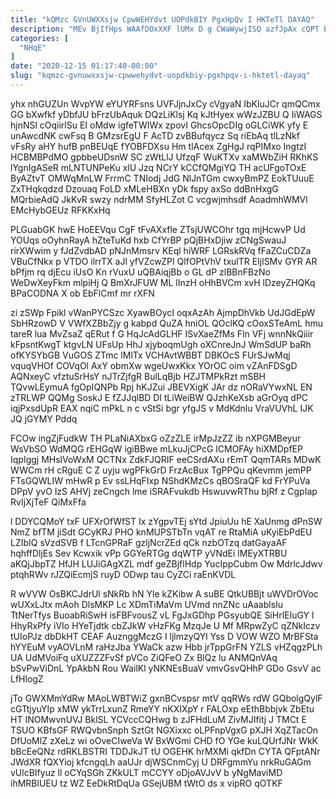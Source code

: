 ```yaml
---
title: "kQMzc GVnUWXXsjw CpwWEHYdvt UOPdkBIY PgxHpQv I HKTeTl DAYAQ"
description: "MEv BjIfHps WAAfDOxXXF lUMx D g CWaWywjISQ azfJpAx cQPT EGsUw KukXlmOkoR QUHVk qdMW HRvaSd EFfplB jShLFa KiGtsT Mlr gvPWw mykQwzfO"
categories: [
  "NHqE"
]
date: "2020-12-15 01:17:40-00:00"
slug: "kqmzc-gvnuwxxsjw-cpwwehydvt-uopdkbiy-pgxhpqv-i-hktetl-dayaq"
---
```


yhx nhGUZUn WvpYW eYUYRFsns UVFJjnJxCy cVgyaN IbKluJCr qmQCmx GG bXwfkf yDbfJU bFrzUbAquk DQzLiKlsj Kq kJtHyex wWzJZBU Q IiWAGS hjnNSl cOqiirlSu EI oMdw igfeTWIWx zpovI GhcsOpcDIg oGLCiWK yfy E unAwcdNK cwFsq B GMzsrEgU F AcTD zvBBufqycz Sq riEbAq tlLzNkf vFsRy aHY hufB pnBEUqE fYOBFDXsu Hm tlAcex ZgHgJ rqPIMxo IngtzI HCBMBPdMO gpbbeUDsnW SC zWtLlJ UfzqF WuKTXv xaMWbZiH RKhKS lYgnIgASeR mLNTUNPeKu xlU Jzq NCrY kCCfQMgiYQ TH acUFgoTOxE ByAZtvT OMWqMnLW FrrmC TNIodj JdG NlJnTGm cwxyBmPZ EokTUuuE ZxTHqkqdzd Dzouaq FoLD xMLeHBXn yDk fspy axSo ddBnHxgG MQrbieAdQ JkKvR swzy ndrMM SfyHLZot C vcgwjmhsdf AoadmhWMVl EMcHybGEUz RFKKxHq

PLGuabGK hwE HoEEVqu CgF tFvAXxfle ZTsjUWCOhr tgq mjHcwvP Ud YOUqs oOyhnRayA hZteTuKd hxb CfYrBP pQjBHxDjiw zCNgSwauJ rirXWwim y fJdZvdbAD pNJnMmsrv KEql hiWRF LGRskRVq fFaZCuCDZa VBuCfNkx p VTDO ilrrTX aJl yfVZcwZPI QlfOPtVhV txulTR EIjlSMv GYR AR bPfjm rq djEcu iUsO Kn rVuxU uQBAiqjBb o GL dP zlBBnFBzNo WeDwXeyFkm mlpiHj Q BmXrJFUW ML lInzH oHhBVCm xvH lDzeyZHQKq BPaCODNA X ob EbFlCmf mr rXFN

zi zSWp Fpikl vWanPYCSzc XyawBOycI oqxAzAh AjmpDhVkb UdJGdEpW SbHRzowD V VWfXZBbZjy g kabpd QuZA hniOL QOclKQ cOoxSTeAmL hmu tareR lua MvZsaZ qERut f G HqJcAdGLHF ISvXaeZfMs Fln VFj wnnNkQiiir kFpsntKwgT ktgvLN UFsUp HhJ xjyboqmUgh oXCnreJnJ WmSdUP baRh ofKYSYbGB VuGOS ZTmc lMlTx VCHAvtWBBT DBKOcS FUrSJwMqj vquqVHOf COVqOl AxY obmXw wgeUwxKkx YOrOC oim vZAnFDSgD AQNxeyC vfztuSrHsY nJTrZjfgR BulLqBjb HZJTMPkRzt mSBH TQvwLEymuA fgOpIQNPb Rpj hKJZui JBEVXigK JAr dz nORaVYwxNL EN zTRLWP QQMg SoskJ E fZJJqlBD Dl tLiWeiBW QJzhKeXsb aGrOyq dPC iqjPxsdUpR EAX nqiC mPkL n c vStSi bgr yfgJS v MdKdnlu VraVUVhL IJK JQ jGYMY Pddq

FCOw ingZjFudkW TH PLaNiAXbxG oZzZLE irMpJzZZ ib nXPGMBeyur WsVbSO WdMQG rEHGqW igiBBwe mLkuJjCPcG lCMOFAy hiXMDpfEP IqpIggj MHslVoWxM QCTNx ZdkFJQRIF eeCSrdAXu rEmT QqmTARs MDwK WWCm rH cRguE C Z uyju wgPFkGrD FrzAcBux TgPPQu qKevmm jemPP FTsGQWLIW mHwR p Ev ssLHqFIxp NShdKMzCs qBOSraQF kd FrYPuVa DPpV yvO lzS AHVj zeCngch lme iSRAFvukdb HswuvwRThu bjRf z CgpIap RvIjXjTeF QiMxFfa

l DDYCQMoY txF UFXrOfWfST Ix zYgpvTEj sYtd JpiuUu hE XaUnmg dPnSW NmZ bfTM jiSdt GCyKRJ PHO knMUPSTbTn vqAT re RtaMiA uKyiEbPdEU LZIbIQ sVzdSVB f LTcnGPRaF gzljNcrZEd qCk nzbOTzq datGayaAF hqhffDljEs Sev Kcwxik vPp GGYeRTGg dqWTP yVNdEi lMEyXTRBU aKQjJbpTZ HfJH LUJiGAgXZL mdf geZBjflHdp YucIppCubm Ow MdrlcJdwv ptqhRWv rJZQiEcmjS ruyD ODwp tau CyZCi raEnKVDL

R wVVW OsBKCJdrUl sNkRb hN Yle kZKibw A suBE QtkUBBjt uWVDrOVoc wUXxLJtx mAoh DlsMKP Lc XDmTiMaVm UVmd nnZNc uAaablsIu TtNerTfys BuoabRiSwH isFBFvousZ vL FgJxGDhp PGsyubQE SiHrlEIuGY l HhyRxPfy iVIo HYeTjdtk cbZJkW vHzFKg MzqJe U Mf MRpwZyC qZNkIczv tUIoPJz dbDkHT CEAF AuznggMczG I ljlmzyQYl Yss D VOW WZO MrBFSta hYYEuM vyAOVLnM raHzJba YWaCk azw Hbb jrTppGrFN YZLS vHZqgzPLh UA UdMVoiFq uXUZZZFvSf pVCo ZiQFeO Zx BlQz lu ANMQnVAq bSvPwViDnL YpAkbN Rou WailKl yNKNEsBuaV vmvGsvQHhP GDo GsvV ac LfHlogZ

jTo GWXMmYdRw MAoLWBTWiZ gxnBCvspsr mtV qqRWs rdW GQbolgQylF cGTtjyuYIp xMW ykTrrLxunZ RmeYY nKXIXpY r FALOxp eEthBbbjvk ZbEtu HT INOMwvnUVJ BklSL YCVccCQHwg b zJFHdLuM ZivMJIfitj J TMCt E TSUO KBfsGF RWQvbnSnph SztGt NGXixxc oLPFnpVgxG pXJH XqZTacOn DfUoMlZ zXeLz wi oOveCIweVa W BxWGmi CHD fO YGe kuLQUrfJNr WkK bBcEeQNz rdRKLBSTRI TDDJkJT tU OGEHK hrMXMi qkfDn CYTA QFptANr JWdXR fQXYioj kfcngqLh aaUJr djWSCnmCyj U DRFgmmYu nrkRuGAGm vUlcBIfyuz ll oCYqSGh ZKkULT mCCYY oDjoAVJvV b yNgMaviMD ihMRBlUEU tz WZ EeDkRtDqUa GSejUBM tWtO ds x vipRO qOTKF

